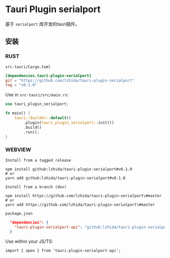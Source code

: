
# Tauri Plugin serialport

基于 `serialport` 库开发的tauri插件。

## 安装

### RUST

`src-tauri/Cargo.toml`

```toml
[dependencies.tauri-plugin-serialport]
git = "https://github.com/lzhida/tauri-plugin-serialport"
tag = "v0.1.0"
```

Use in `src-tauri/src/main.rs`:

```RUST
use tauri_plugin_serialport;

fn main() {
    tauri::Builder::default()
        .plugin(tauri_plugin_serialport::init())
        .build()
        .run();
}
```

### WEBVIEW

`Install from a tagged release`

```
npm install github:lzhida/tauri-plugin-serialport#v0.1.0
# or
yarn add github:lzhida/tauri-plugin-serialport#v0.1.0
```

`Install from a branch (dev)`

```
npm install https://github.com/lzhida/tauri-plugin-serialport\#master
# or
yarn add https://github.com/lzhida/tauri-plugin-serialport\#master
```

`package.json`

```json
  "dependencies": {
    "tauri-plugin-serialport-api": "github:lzhida/tauri-plugin-serialport#v0.1.0",
  }
```

Use within your JS/TS:

```JS
import { open } from 'tauri-plugin-serialport-api';
```
